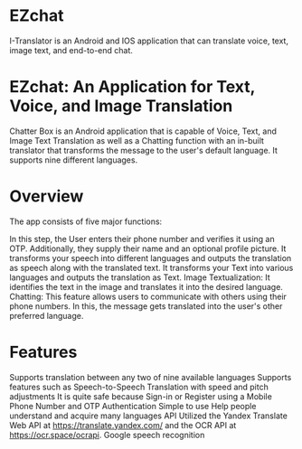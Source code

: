 # EZchat
I-Translator is an Android and IOS application that can translate voice, text, image text, and end-to-end chat.


# EZchat: An Application for Text, Voice, and Image Translation
Chatter Box is an Android application that is capable of Voice, Text, and Image Text Translation as well as a Chatting function with an in-built translator that transforms the message to the user's default language. It supports nine different languages.

# Overview
The app consists of five major functions:

In this step, the User enters their phone number and verifies it using an OTP. Additionally, they supply their name and an optional profile picture.
It transforms your speech into different languages and outputs the translation as speech along with the translated text.
It transforms your Text into various languages and outputs the translation as Text.
Image Textualization: It identifies the text in the image and translates it into the desired language.
Chatting: This feature allows users to communicate with others using their phone numbers. In this, the message gets translated into the user's other preferred language.
# Features
Supports translation between any two of nine available languages
Supports features such as Speech-to-Speech Translation with speed and pitch adjustments
It is quite safe because Sign-in or Register using a Mobile Phone Number and OTP Authentication
Simple to use
Help people understand and acquire many languages
API Utilized the Yandex Translate Web API at https://translate.yandex.com/ and the OCR API at https://ocr.space/ocrapi.
Google speech recognition
